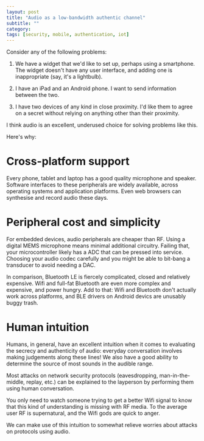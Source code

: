 ```yaml
---
layout: post
title: "Audio as a low-bandwidth authentic channel"
subtitle: ""
category: 
tags: [security, mobile, authentication, iot]
---
```


Consider any of the following problems:

1. We have a widget that we'd like to set up, perhaps using a smartphone.  The widget doesn't
   have any user interface, and adding one is inappropriate (say, it's a lightbulb).
   
2. I have an iPad and an Android phone.  I want to send information between the two.

3. I have two devices of any kind in close proximity.  I'd like them to agree on a secret without
   relying on anything other than their proximity.

I think audio is an excellent, underused choice for solving problems like this.

Here's why:

# Cross-platform support

Every phone, tablet and laptop has a good quality microphone and speaker.  Software interfaces to these peripherals are widely available, across operating systems and application platforms.  Even web browsers can synthesise and record audio these days.

# Peripheral cost and simplicity

For embedded devices, audio peripherals are cheaper than RF.  Using a digital MEMS microphone means
minimal additional circuitry.  Failing that, your microcontroller likely has a ADC that can be pressed
into service.  Choosing your audio codec carefully and you might be able to bit-bang a transducer to
avoid needing a DAC.

In comparison, Bluetooth LE is fiercely complicated, closed and relatively expensive.  Wifi and full-fat Bluetooth
are even more complex and expensive, and power hungry.  Add to that: Wifi and Bluetooth don't actually work
across platforms, and BLE drivers on Android devics are unusably buggy trash.

# Human intuition

Humans, in general, have an excellent intuition when it comes to evaluating the secrecy and authenticity
of audio: everyday conversation involves making judgements along these lines!  We also have a good ability
to determine the source of most sounds in the audible range.

Most attacks on network security protocols (eavesdropping, man-in-the-middle, replay, etc.) can be explained
to the layperson by performing them using human conversation.

You only need to watch someone trying to get a better Wifi signal to know that this kind of
understanding is missing with RF media.  To the average user RF is supernatural, and the Wifi gods
are quick to anger.

We can make use of this intuition to somewhat relieve worries about attacks on protocols using audio.

